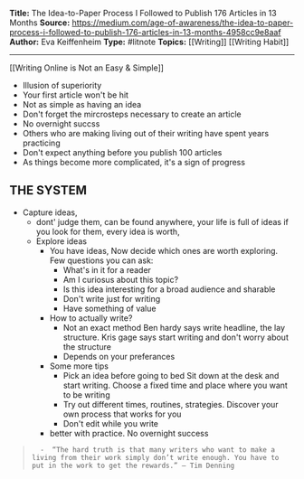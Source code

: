 ---
---
**Title:** The Idea-to-Paper Process I Followed to Publish 176 Articles in 13 Months
**Source:** https://medium.com/age-of-awareness/the-idea-to-paper-process-i-followed-to-publish-176-articles-in-13-months-4958cc9e8aaf
**Author:** Eva Keiffenheim
**Type:** #litnote 
**Topics:** [[Writing]] [[Writing Habit]]

----


[[Writing Online is Not an Easy & Simple]]
- Illusion of superiority
- Your first article won't be hit
- Not as simple as having an idea
- Don't forget the mircrosteps necessary to create an article
- No overnight succss
- Others who are making living out of their writing have spent years practicing 
- Don't expect anything before you publish 100 articles
- As things become more complicated, it's a sign of progress

## THE SYSTEM
- Capture ideas,
	-  dont' judge them, can be found anywhere, your life is full of ideas if you look for them, every idea is worth,
	- Explore ideas
		- You have ideas, Now decide which ones are worth exploring. Few questions you can ask:
			- What's in it for  a reader
			- Am I curiosus about this topic?
			- Is this idea interesting for a broad audience and sharable
			- Don't write just for writing
			- Have something of value
		- How to actually write?
			- Not an exact method Ben hardy says write headline, the lay structure. Kris gage says start writing and don't worry about the structure
			- Depends on your preferances 
		- Some more tips
			-  Pick an idea before going to bed Sit down at the desk and start writing. Choose a fixed time and place where you want to be writing
			- Try out different times, routines, strategies. Discover your own process that works for you
			- Don't edit while you write
		- better with practice. No overnight success
> 		-  “The hard truth is that many writers who want to make a living from their work simply don’t write enough. You have to put in the work to get the rewards.” — Tim Denning
